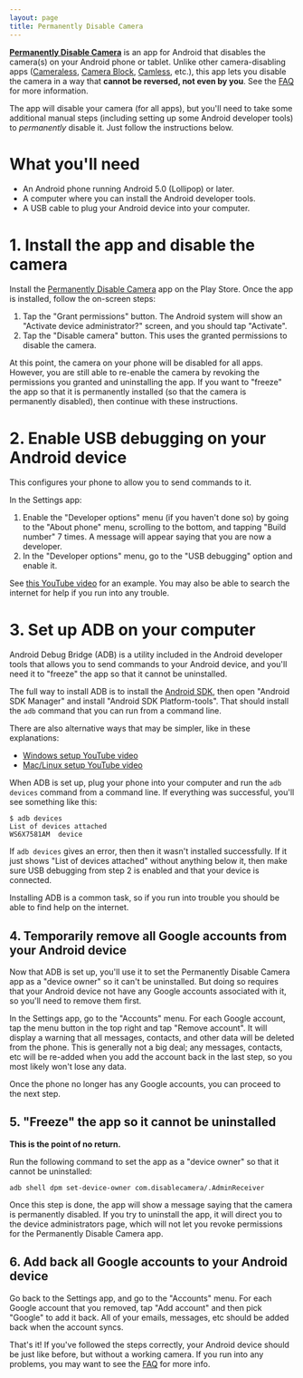 ```yaml
---
layout: page
title: Permanently Disable Camera
---
```


**[Permanently Disable Camera](https://play.google.com/store/apps/details?id=com.disablecamera)**
is an app for Android that disables the camera(s) on your Android
phone or tablet. Unlike other camera-disabling apps
([Cameraless](https://play.google.com/store/apps/details?id=com.manyera.simplecameradisable),
 [Camera Block](https://play.google.com/store/apps/details?id=com.bettertomorrowapps.camerablockfree),
 [Camless](https://play.google.com/store/apps/details?id=com.lrodlor.camless),
etc.), this app lets you disable the camera in a way that **cannot be reversed,
not even by you**. See the [FAQ](/faq) for more information.

The app will disable your camera (for all apps), but you'll need to take some
additional manual steps (including setting up some Android developer tools) to
*permanently* disable it. Just follow the instructions below.

# What you'll need

* An Android phone running Android 5.0 (Lollipop) or later.
* A computer where you can install the Android developer tools.
* A USB cable to plug your Android device into your computer.

# 1. Install the app and disable the camera

Install the [Permanently Disable Camera](https://play.google.com/store/apps/details?id=com.disablecamera)
app on the Play Store. Once the app is installed, follow the on-screen steps:

1. Tap the "Grant permissions" button. The Android system will show an "Activate
   device administrator?" screen, and you should tap "Activate".
2. Tap the "Disable camera" button. This uses the granted permissions to disable
   the camera.

At this point, the camera on your phone will be disabled for all apps. However,
you are still able to re-enable the camera by revoking the permissions you
granted and uninstalling the app. If you want to "freeze" the app so that it is
permanently installed (so that the camera is permanently disabled), then
continue with these instructions.

# 2. Enable USB debugging on your Android device

This configures your phone to allow you to send commands to it.

In the Settings app:

1. Enable the "Developer options" menu (if you haven't done so) by going to the
   "About phone" menu, scrolling to the bottom, and tapping "Build number" 7
   times. A message will appear saying that you are now a developer.
2. In the "Developer options" menu, go to the "USB debugging" option and enable
   it.

See [this YouTube video](https://www.youtube.com/watch?v=pfE6m0iSLbk) for an
example. You may also be able to search the internet for help if you run into
any trouble.

# 3. Set up ADB on your computer

Android Debug Bridge (ADB) is a utility included in the Android developer tools
that allows you to send commands to your Android device, and you'll need it to
"freeze" the app so that it cannot be uninstalled.

The full way to install ADB is to install the
[Android SDK](http://developer.android.com/sdk), then open "Android SDK Manager"
and install "Android SDK Platform-tools". That should install the `adb` command
that you can run from a command line.

There are also alternative ways that may be simpler, like in these explanations:

* [Windows setup YouTube video](https://www.youtube.com/watch?v=0ccUcPR2Mko)
* [Mac/Linux setup YouTube video](https://www.youtube.com/watch?v=5J-UKA87s_o)

When ADB is set up, plug your phone into your computer and run the `adb devices`
command from a command line. If everything was successful, you'll see something
like this:

~~~
$ adb devices
List of devices attached
WS6X7581AM	device
~~~

If `adb devices` gives an error, then then it wasn't installed successfully. If
it just shows "List of devices attached" without anything below it, then make
sure USB debugging from step 2 is enabled and that your device is connected.

Installing ADB is a common task, so if you run into trouble you should be able
to find help on the internet.

## 4. Temporarily remove all Google accounts from your Android device

Now that ADB is set up, you'll use it to set the Permanently Disable Camera app
as a "device owner" so it can't be uninstalled. But doing so requires that your
Android device not have any Google accounts associated with it, so you'll need
to remove them first.

In the Settings app, go to the "Accounts" menu. For each Google account, tap the
menu button in the top right and tap "Remove account". It will display a warning
that all messages, contacts, and other data will be deleted from the phone. This
is generally not a big deal; any messages, contacts, etc will be re-added when
you add the account back in the last step, so you most likely won't lose any
data.

Once the phone no longer has any Google accounts, you can proceed to the next
step.

## 5. "Freeze" the app so it cannot be uninstalled

**This is the point of no return.**

Run the following command to set the app as a "device owner" so that it cannot
be uninstalled:

~~~
adb shell dpm set-device-owner com.disablecamera/.AdminReceiver
~~~

Once this step is done, the app will show a message saying that the camera is
permanently disabled. If you try to uninstall the app, it will direct you to the
device administrators page, which will not let you revoke permissions for the
Permanently Disable Camera app.

## 6. Add back all Google accounts to your Android device

Go back to the Settings app, and go to the "Accounts" menu. For each Google
account that you removed, tap "Add account" and then pick "Google" to add it
back. All of your emails, messages, etc should be added back when the account
syncs.

That's it! If you've followed the steps correctly, your Android device should be
just like before, but without a working camera. If you run into any problems,
you may want to see the [FAQ](/faq) for more info.